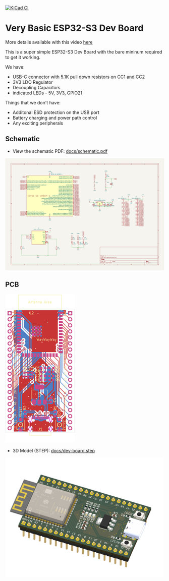 [![KiCad CI](https://github.com/atomic14/basic-esp32s3-dev-board/actions/workflows/kicad_action.yml/badge.svg)](https://github.com/atomic14/basic-esp32s3-dev-board/actions/workflows/kicad_action.yml)

# Very Basic ESP32-S3 Dev Board

More details available with this video [here](https://youtu.be/YMnd2NHENCI)

This is a super simple ESP32-S3 Dev Board with the bare mininum required to get it working.

We have:

- USB-C connector with 5.1K pull down resistors on CC1 and CC2
- 3V3 LDO Regulator
- Decoupling Capacitors
- indicated LEDs - 5V, 3V3, GPIO21

Things that we don't have:

- Additonal ESD protection on the USB port
- Battery charging and power path control
- Any exciting peripherals

## Schematic

- View the schematic PDF: [docs/schematic.pdf](docs/schematic.pdf)

![Schematic](docs/schematic.svg/dev-board.svg)

## PCB

![PCB Render](docs/pcb.svg)

- 3D Model (STEP): [docs/dev-board.step](docs/dev-board.step)

![3D Model](docs/pcb-3d.png)